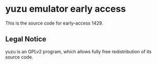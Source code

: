 yuzu emulator early access
=============

This is the source code for early-access 1429.

## Legal Notice

yuzu is an GPLv2 program, which allows fully free redistribution of its source code.